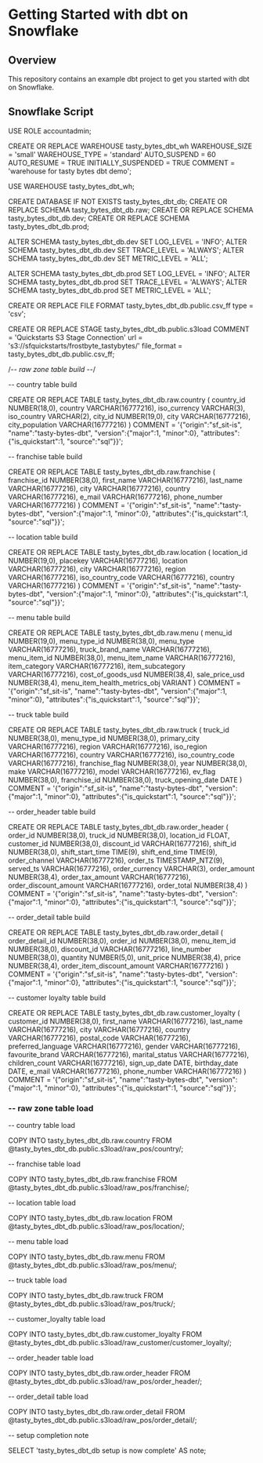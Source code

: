 # Getting Started with dbt on Snowflake

## Overview

This repository contains an example dbt project to get you started with dbt on Snowflake. 

## Snowflake Script

USE ROLE accountadmin;

CREATE OR REPLACE WAREHOUSE tasty_bytes_dbt_wh
    WAREHOUSE_SIZE = 'small'
    WAREHOUSE_TYPE = 'standard'
    AUTO_SUSPEND = 60
    AUTO_RESUME = TRUE
    INITIALLY_SUSPENDED = TRUE
    COMMENT = 'warehouse for tasty bytes dbt demo';

USE WAREHOUSE tasty_bytes_dbt_wh;

CREATE DATABASE IF NOT EXISTS tasty_bytes_dbt_db;
CREATE OR REPLACE SCHEMA tasty_bytes_dbt_db.raw;
CREATE OR REPLACE SCHEMA tasty_bytes_dbt_db.dev;
CREATE OR REPLACE SCHEMA tasty_bytes_dbt_db.prod;


ALTER SCHEMA tasty_bytes_dbt_db.dev SET LOG_LEVEL = 'INFO';
ALTER SCHEMA tasty_bytes_dbt_db.dev SET TRACE_LEVEL = 'ALWAYS';
ALTER SCHEMA tasty_bytes_dbt_db.dev SET METRIC_LEVEL = 'ALL';

ALTER SCHEMA tasty_bytes_dbt_db.prod SET LOG_LEVEL = 'INFO';
ALTER SCHEMA tasty_bytes_dbt_db.prod SET TRACE_LEVEL = 'ALWAYS';
ALTER SCHEMA tasty_bytes_dbt_db.prod SET METRIC_LEVEL = 'ALL';

CREATE OR REPLACE FILE FORMAT tasty_bytes_dbt_db.public.csv_ff 
type = 'csv';

CREATE OR REPLACE STAGE tasty_bytes_dbt_db.public.s3load
COMMENT = 'Quickstarts S3 Stage Connection'
url = 's3://sfquickstarts/frostbyte_tastybytes/'
file_format = tasty_bytes_dbt_db.public.csv_ff;

/*--
 raw zone table build 
--*/

-- country table build

CREATE OR REPLACE TABLE tasty_bytes_dbt_db.raw.country
(
    country_id NUMBER(18,0),
    country VARCHAR(16777216),
    iso_currency VARCHAR(3),
    iso_country VARCHAR(2),
    city_id NUMBER(19,0),
    city VARCHAR(16777216),
    city_population VARCHAR(16777216)
) 
COMMENT = '{"origin":"sf_sit-is", "name":"tasty-bytes-dbt", "version":{"major":1, "minor":0}, "attributes":{"is_quickstart":1, "source":"sql"}}';

-- franchise table build

CREATE OR REPLACE TABLE tasty_bytes_dbt_db.raw.franchise 
(
    franchise_id NUMBER(38,0),
    first_name VARCHAR(16777216),
    last_name VARCHAR(16777216),
    city VARCHAR(16777216),
    country VARCHAR(16777216),
    e_mail VARCHAR(16777216),
    phone_number VARCHAR(16777216) 
)
COMMENT = '{"origin":"sf_sit-is", "name":"tasty-bytes-dbt", "version":{"major":1, "minor":0}, "attributes":{"is_quickstart":1, "source":"sql"}}';

-- location table build

CREATE OR REPLACE TABLE tasty_bytes_dbt_db.raw.location
(
    location_id NUMBER(19,0),
    placekey VARCHAR(16777216),
    location VARCHAR(16777216),
    city VARCHAR(16777216),
    region VARCHAR(16777216),
    iso_country_code VARCHAR(16777216),
    country VARCHAR(16777216)
)
COMMENT = '{"origin":"sf_sit-is", "name":"tasty-bytes-dbt", "version":{"major":1, "minor":0}, "attributes":{"is_quickstart":1, "source":"sql"}}';

-- menu table build

CREATE OR REPLACE TABLE tasty_bytes_dbt_db.raw.menu
(
    menu_id NUMBER(19,0),
    menu_type_id NUMBER(38,0),
    menu_type VARCHAR(16777216),
    truck_brand_name VARCHAR(16777216),
    menu_item_id NUMBER(38,0),
    menu_item_name VARCHAR(16777216),
    item_category VARCHAR(16777216),
    item_subcategory VARCHAR(16777216),
    cost_of_goods_usd NUMBER(38,4),
    sale_price_usd NUMBER(38,4),
    menu_item_health_metrics_obj VARIANT
)
COMMENT = '{"origin":"sf_sit-is", "name":"tasty-bytes-dbt", "version":{"major":1, "minor":0}, "attributes":{"is_quickstart":1, "source":"sql"}}';

-- truck table build 

CREATE OR REPLACE TABLE tasty_bytes_dbt_db.raw.truck
(
    truck_id NUMBER(38,0),
    menu_type_id NUMBER(38,0),
    primary_city VARCHAR(16777216),
    region VARCHAR(16777216),
    iso_region VARCHAR(16777216),
    country VARCHAR(16777216),
    iso_country_code VARCHAR(16777216),
    franchise_flag NUMBER(38,0),
    year NUMBER(38,0),
    make VARCHAR(16777216),
    model VARCHAR(16777216),
    ev_flag NUMBER(38,0),
    franchise_id NUMBER(38,0),
    truck_opening_date DATE
)
COMMENT = '{"origin":"sf_sit-is", "name":"tasty-bytes-dbt", "version":{"major":1, "minor":0}, "attributes":{"is_quickstart":1, "source":"sql"}}';

-- order_header table build

CREATE OR REPLACE TABLE tasty_bytes_dbt_db.raw.order_header
(
    order_id NUMBER(38,0),
    truck_id NUMBER(38,0),
    location_id FLOAT,
    customer_id NUMBER(38,0),
    discount_id VARCHAR(16777216),
    shift_id NUMBER(38,0),
    shift_start_time TIME(9),
    shift_end_time TIME(9),
    order_channel VARCHAR(16777216),
    order_ts TIMESTAMP_NTZ(9),
    served_ts VARCHAR(16777216),
    order_currency VARCHAR(3),
    order_amount NUMBER(38,4),
    order_tax_amount VARCHAR(16777216),
    order_discount_amount VARCHAR(16777216),
    order_total NUMBER(38,4)
)
COMMENT = '{"origin":"sf_sit-is", "name":"tasty-bytes-dbt", "version":{"major":1, "minor":0}, "attributes":{"is_quickstart":1, "source":"sql"}}';

-- order_detail table build

CREATE OR REPLACE TABLE tasty_bytes_dbt_db.raw.order_detail 
(
    order_detail_id NUMBER(38,0),
    order_id NUMBER(38,0),
    menu_item_id NUMBER(38,0),
    discount_id VARCHAR(16777216),
    line_number NUMBER(38,0),
    quantity NUMBER(5,0),
    unit_price NUMBER(38,4),
    price NUMBER(38,4),
    order_item_discount_amount VARCHAR(16777216)
)
COMMENT = '{"origin":"sf_sit-is", "name":"tasty-bytes-dbt", "version":{"major":1, "minor":0}, "attributes":{"is_quickstart":1, "source":"sql"}}';

-- customer loyalty table build

CREATE OR REPLACE TABLE tasty_bytes_dbt_db.raw.customer_loyalty
(
    customer_id NUMBER(38,0),
    first_name VARCHAR(16777216),
    last_name VARCHAR(16777216),
    city VARCHAR(16777216),
    country VARCHAR(16777216),
    postal_code VARCHAR(16777216),
    preferred_language VARCHAR(16777216),
    gender VARCHAR(16777216),
    favourite_brand VARCHAR(16777216),
    marital_status VARCHAR(16777216),
    children_count VARCHAR(16777216),
    sign_up_date DATE,
    birthday_date DATE,
    e_mail VARCHAR(16777216),
    phone_number VARCHAR(16777216)
)
COMMENT = '{"origin":"sf_sit-is", "name":"tasty-bytes-dbt", "version":{"major":1, "minor":0}, "attributes":{"is_quickstart":1, "source":"sql"}}';

### -- raw zone table load 

-- country table load

COPY INTO tasty_bytes_dbt_db.raw.country
FROM @tasty_bytes_dbt_db.public.s3load/raw_pos/country/;

-- franchise table load

COPY INTO tasty_bytes_dbt_db.raw.franchise
FROM @tasty_bytes_dbt_db.public.s3load/raw_pos/franchise/;

-- location table load

COPY INTO tasty_bytes_dbt_db.raw.location
FROM @tasty_bytes_dbt_db.public.s3load/raw_pos/location/;

-- menu table load

COPY INTO tasty_bytes_dbt_db.raw.menu
FROM @tasty_bytes_dbt_db.public.s3load/raw_pos/menu/;

-- truck table load

COPY INTO tasty_bytes_dbt_db.raw.truck
FROM @tasty_bytes_dbt_db.public.s3load/raw_pos/truck/;

-- customer_loyalty table load

COPY INTO tasty_bytes_dbt_db.raw.customer_loyalty
FROM @tasty_bytes_dbt_db.public.s3load/raw_customer/customer_loyalty/;

-- order_header table load

COPY INTO tasty_bytes_dbt_db.raw.order_header
FROM @tasty_bytes_dbt_db.public.s3load/raw_pos/order_header/;

-- order_detail table load

COPY INTO tasty_bytes_dbt_db.raw.order_detail
FROM @tasty_bytes_dbt_db.public.s3load/raw_pos/order_detail/;

-- setup completion note

SELECT 'tasty_bytes_dbt_db setup is now complete' AS note;
